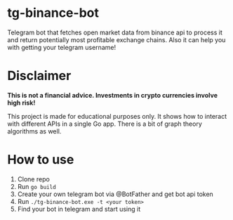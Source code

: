 # tg-binance-bot
Telegram bot that fetches open market data from binance api to process it and return potentially most profitable exchange chains.
Also it can help you with getting your telegram username!
# Disclaimer
**This is not a financial advice. Investments in crypto currencies involve high risk!**

This project is made for educational purposes only. It shows how to interact with different APIs in a single Go app.
There is a bit of graph theory algorithms as well.
# How to use
1. Clone repo
2. Run `go build`
3. Create your own telegram bot via @BotFather and get bot api token
4. Run `./tg-binance-bot.exe -t <your token>`
5. Find your bot in telegram and start using it
